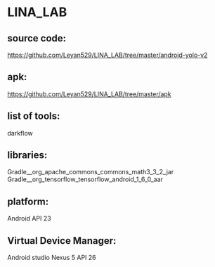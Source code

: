 # LINA_LAB  

## source code:
https://github.com/Leyan529/LINA_LAB/tree/master/android-yolo-v2

## apk:
https://github.com/Leyan529/LINA_LAB/tree/master/apk

## list of tools:
darkflow

## libraries:
Gradle__org_apache_commons_commons_math3_3_2_jar
Gradle__org_tensorflow_tensorflow_android_1_6_0_aar


## platform:
Android API 23


## Virtual Device Manager:
Android studio Nexus 5 API 26
